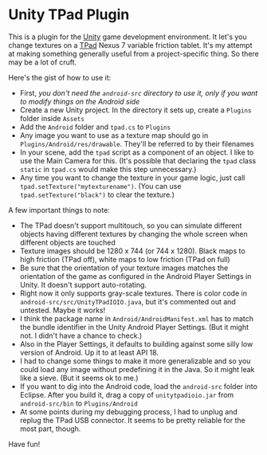 # Unity TPad Plugin

This is a plugin for the [Unity](http://unity3d.com/) game development environment. It let's you change textures on a [TPad](http://tpadtablet.org/) Nexus 7 variable friction tablet. It's my attempt at making something generally useful from a project-specific thing. So there may be a lot of cruft.

Here's the gist of how to use it:

- First, *you don't need the `android-src` directory to use it, only if you want to modify things on the Android side*
- Create a new Unity project. In the directory it sets up, create a `Plugins` folder inside `Assets`
- Add the `Android` folder and `tpad.cs` to `Plugins`
- Any image you want to use as a texture map should go in `Plugins/Android/res/drawable`. They'll be referred to by their filenames
- In your scene, add the `tpad` script as a component of an object. I like to use the Main Camera for this. (It's possible that declaring the `tpad` class `static` in `tpad.cs` would make this step unnecessary.)
- Any time you want to change the texture in your game logic, just call `tpad.setTexture("mytexturename")`. (You can use `tpad.setTexture("black")` to clear the texture.)

A few important things to note:

- The TPad doesn't support multitouch, so you can simulate different objects having different textures by changing the whole screen when different objects are touched
- Texture images should be 1280 x 744 (or 744 x 1280). Black maps to high friction (TPad off), white maps to low friction (TPad on full)
- Be sure that the orientation of your texture images matches the orientation of the game as configured in the Android Player Settings in Unity. It doesn't support auto-rotating.
- Right now it only supports gray-scale textures. There is color code in `android-src/src/UnityTPadIOIO.java`, but it's commented out and untested. Maybe it works!
- I think the package name in `Android/AndroidManifest.xml` has to match the bundle identifier in the Unity Android Player Settings. (But it might not. I didn't have a chance to check.)
- Also in the Player Settings, it defaults to building against some silly low version of Android. Up it to at least API 18.
- I had to change some things to make it more generalizable and so you could load any image without predefining it in the Java. So it might leak like a sieve. (But it seems ok to me.)
- If you want to dig into the Android code, load the `android-src` folder into Eclipse. After you build it, drag a copy of `unitytpadioio.jar` from `android-src/bin` to `Plugins/Android`
- At some points during my debugging process, I had to unplug and replug the TPad USB connector. It seems to be pretty reliable for the most part, though.

Have fun!